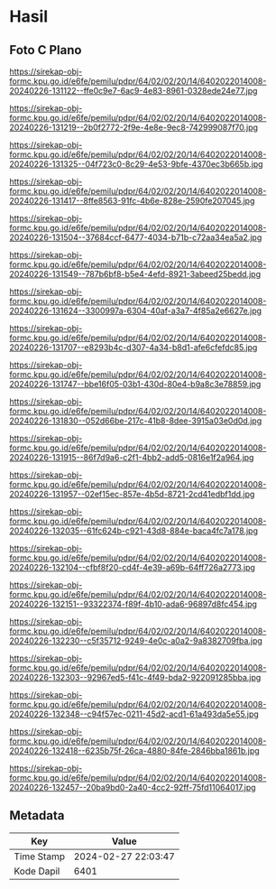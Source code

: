 # Hasil

## Foto C Plano

https://sirekap-obj-formc.kpu.go.id/e6fe/pemilu/pdpr/64/02/02/20/14/6402022014008-20240226-131122--ffe0c9e7-6ac9-4e83-8961-0328ede24e77.jpg

https://sirekap-obj-formc.kpu.go.id/e6fe/pemilu/pdpr/64/02/02/20/14/6402022014008-20240226-131219--2b0f2772-2f9e-4e8e-9ec8-742999087f70.jpg

https://sirekap-obj-formc.kpu.go.id/e6fe/pemilu/pdpr/64/02/02/20/14/6402022014008-20240226-131325--04f723c0-8c29-4e53-9bfe-4370ec3b665b.jpg

https://sirekap-obj-formc.kpu.go.id/e6fe/pemilu/pdpr/64/02/02/20/14/6402022014008-20240226-131417--8ffe8563-91fc-4b6e-828e-2590fe207045.jpg

https://sirekap-obj-formc.kpu.go.id/e6fe/pemilu/pdpr/64/02/02/20/14/6402022014008-20240226-131504--37684ccf-6477-4034-b71b-c72aa34ea5a2.jpg

https://sirekap-obj-formc.kpu.go.id/e6fe/pemilu/pdpr/64/02/02/20/14/6402022014008-20240226-131549--787b6bf8-b5e4-4efd-8921-3abeed25bedd.jpg

https://sirekap-obj-formc.kpu.go.id/e6fe/pemilu/pdpr/64/02/02/20/14/6402022014008-20240226-131624--3300997a-6304-40af-a3a7-4f85a2e6627e.jpg

https://sirekap-obj-formc.kpu.go.id/e6fe/pemilu/pdpr/64/02/02/20/14/6402022014008-20240226-131707--e8293b4c-d307-4a34-b8d1-afe6cfefdc85.jpg

https://sirekap-obj-formc.kpu.go.id/e6fe/pemilu/pdpr/64/02/02/20/14/6402022014008-20240226-131747--bbe16f05-03b1-430d-80e4-b9a8c3e78859.jpg

https://sirekap-obj-formc.kpu.go.id/e6fe/pemilu/pdpr/64/02/02/20/14/6402022014008-20240226-131830--052d66be-217c-41b8-8dee-3915a03e0d0d.jpg

https://sirekap-obj-formc.kpu.go.id/e6fe/pemilu/pdpr/64/02/02/20/14/6402022014008-20240226-131915--86f7d9a6-c2f1-4bb2-add5-0816e1f2a964.jpg

https://sirekap-obj-formc.kpu.go.id/e6fe/pemilu/pdpr/64/02/02/20/14/6402022014008-20240226-131957--02ef15ec-857e-4b5d-8721-2cd41edbf1dd.jpg

https://sirekap-obj-formc.kpu.go.id/e6fe/pemilu/pdpr/64/02/02/20/14/6402022014008-20240226-132035--61fc624b-c921-43d8-884e-baca4fc7a178.jpg

https://sirekap-obj-formc.kpu.go.id/e6fe/pemilu/pdpr/64/02/02/20/14/6402022014008-20240226-132104--cfbf8f20-cd4f-4e39-a69b-64ff726a2773.jpg

https://sirekap-obj-formc.kpu.go.id/e6fe/pemilu/pdpr/64/02/02/20/14/6402022014008-20240226-132151--93322374-f89f-4b10-ada6-96897d8fc454.jpg

https://sirekap-obj-formc.kpu.go.id/e6fe/pemilu/pdpr/64/02/02/20/14/6402022014008-20240226-132230--c5f35712-9249-4e0c-a0a2-9a8382709fba.jpg

https://sirekap-obj-formc.kpu.go.id/e6fe/pemilu/pdpr/64/02/02/20/14/6402022014008-20240226-132303--92967ed5-f41c-4f49-bda2-922091285bba.jpg

https://sirekap-obj-formc.kpu.go.id/e6fe/pemilu/pdpr/64/02/02/20/14/6402022014008-20240226-132348--c94f57ec-0211-45d2-acd1-61a493da5e55.jpg

https://sirekap-obj-formc.kpu.go.id/e6fe/pemilu/pdpr/64/02/02/20/14/6402022014008-20240226-132418--6235b75f-26ca-4880-84fe-2846bba1861b.jpg

https://sirekap-obj-formc.kpu.go.id/e6fe/pemilu/pdpr/64/02/02/20/14/6402022014008-20240226-132457--20ba9bd0-2a40-4cc2-92ff-75fd11064017.jpg


## Metadata

| Key        | Value               |
| ---------- | ------------------- |
| Time Stamp | 2024-02-27 22:03:47 |
| Kode Dapil | 6401                |



